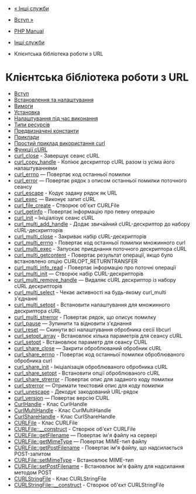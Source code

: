 - [« Інші служби](refs.remote.other.md)
- [Вступ »](intro.curl.md)

- [PHP Manual](index.md)
- [Інші служби](refs.remote.other.md)
- Клієнтська бібліотека роботи з URL

# Клієнтська бібліотека роботи з URL

- [Вступ](intro.curl.md)
- [Встановлення та налаштування](curl.setup.md)
- [Вимоги](curl.requirements.md)
- [Установка](curl.installation.md)
- [Налаштування під час виконання](curl.configuration.md)
- [Типи ресурсів](curl.resources.md)
- [Предвизначені константи](curl.constants.md)
- [Приклади](curl.examples.md)
- [Простий приклад використання curl](curl.examples-basic.md)
- [Функції cURL](ref.curl.md)
- [curl_close](function.curl-close.md) - Завершує сеанс cURL
- [curl_copy_handle](function.curl-copy-handle.md) - Копіює
дескриптор cURL разом із усіма його налаштуваннями
- [curl_errno](function.curl-errno.md) — Повертає код
останньої помилки
- [curl_error](function.curl-error.md) — Повертає рядок з
описом останньої помилки поточного сеансу
- [curl_escape](function.curl-escape.md) - Кодує задану
рядок як URL
- [curl_exec](function.curl-exec.md) — Виконує запит cURL
- [curl_file_create](function.curl-file-create.md) - Створює
об'єкт CURLFile
- [curl_getinfo](function.curl-getinfo.md) - Повертає
інформацію про певну операцію
- [curl_init](function.curl-init.md) – Ініціалізує сеанс cURL
- [curl_multi_add_handle](function.curl-multi-add-handle.md) -
Додає звичайний cURL-дескриптор до набору cURL-дескрипторів
- [curl_multi_close](function.curl-multi-close.md) - Закриває
набір cURL-дескрипторів
- [curl_multi_errno](function.curl-multi-errno.md) - Повертає
код останньої помилки множинного curl
- [curl_multi_exec](function.curl-multi-exec.md) - Запускає
приєднання поточного дескриптора cURL
- [curl_multi_getcontent](function.curl-multi-getcontent.md) -
Повертає результат операції, якщо було встановлено опцію
CURLOPT_RETURNTRANSFER
- [curl_multi_info_read](function.curl-multi-info-read.md) -
Повертає інформацію про поточні операції
- [curl_multi_init](function.curl-multi-init.md) — Створює набір
CURL-дескрипторів
- [curl_multi_remove_handle](function.curl-multi-remove-handle.md)
— Видаляє cURL дескриптор із набору cURL дескрипторів
- [curl_multi_select](function.curl-multi-select.md) - Чекає
активності на будь-якому curl_multi з'єднанні
- [curl_multi_setopt](function.curl-multi-setopt.md) -
Встановити налаштування для множинного дескриптора cURL
- [curl_multi_strerror](function.curl-multi-strerror.md) -
Повертає рядок, що описує помилку
- [curl_pause](function.curl-pause.md) — Зупинити та
відновити з'єднання
- [curl_reset](function.curl-reset.md) — Скинути всі налаштування
обробника сесії libcurl
- [curl_setopt_array](function.curl-setopt-array.md) -
Встановлює кілька параметрів для сеансу cURL
- [curl_setopt](function.curl-setopt.md) - Встановлює
параметр для сеансу CURL
- [curl_share_close](function.curl-share-close.md) — Закрити
оброблюваний обробник cURL
- [curl_share_errno](function.curl-share-errno.md) - Повертає
код останньої помилки оброблюваного обробника curl
- [curl_share_init](function.curl-share-init.md) - Ініціалізація
оброблюваного обробника cURL
- [curl_share_setopt](function.curl-share-setopt.md) -
Встановити опції оброблюваного cURL
- [curl_share_strerror](function.curl-share-strerror.md) -
Повертає опис для заданого коду помилки
- [curl_strerror](function.curl-strerror.md) — Отримати
текстовий опис для коду помилки
- [curl_unescape](function.curl-unescape.md) - Декодує
закодований URL-рядок
- [curl_version](function.curl-version.md) — Повертає версію
CURL
- [CurlHandle](class.curlhandle.md) - Клас CurlHandle
- [CurlMultiHandle](class.curlmultihandle.md) - Клас
CurlMultiHandle
- [CurlShareHandle](class.curlsharehandle.md) - Клас
CurlShareHandle
- [CURLFile](class.curlfile.md) - Клас CURLFile
- [CURLFile::\_\_construct](curlfile.construct.md) - Створює
об'єкт CURLFile
- [CURLFile::getFilename](curlfile.getfilename.md) — Повертає
ім'я файлу на сервері
- [CURLFile::getMimeType](curlfile.getmimetype.md) — Повертає
MIME-тип файлу
- [CURLFile::getPostFilename](curlfile.getpostfilename.md) -
Повертає ім'я файлу, що надсилається POST-запитом
- [CURLFile::setMimeType](curlfile.setmimetype.md) -
Встановлює MIME-тип
- [CURLFile::setPostFilename](curlfile.setpostfilename.md) -
Встановлює ім'я файлу для надсилання методом POST
- [CURLStringFile](class.curlstringfile.md) - Клас CURLStringFile
- [CURLStringFile::\_\_construct](curlstringfile.construct.md) -
Створює об'єкт CURLStringFile
